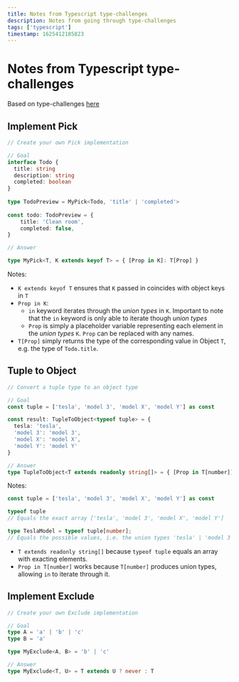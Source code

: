 ```yaml
---
title: Notes from Typescript type-challenges
description: Notes from going through type-challenges
tags: ['typescript']
timestamp: 1625412185823
---
```


# Notes from Typescript type-challenges

Based on type-challenges [here](https://github.com/type-challenges/type-challenges)

## Implement Pick

```ts
// Create your own Pick implementation

// Goal
interface Todo {
  title: string
  description: string
  completed: boolean
}
  
type TodoPreview = MyPick<Todo, 'title' | 'completed'>
  
const todo: TodoPreview = {
    title: 'Clean room',
    completed: false,
}

// Answer

type MyPick<T, K extends keyof T> = { [Prop in K]: T[Prop] }

```

Notes:
- `K extends keyof T` ensures that `K` passed in coincides with object keys in `T`
- `Prop in K`:
  - `in` keyword iterates through the *union types* in `K`. Important to note that the `in` keyword is only able to iterate though *union types*
  - `Prop` is simply a placeholder variable representing each element in the *union types* `K`. `Prop` can be replaced with any names.
- `T[Prop]` simply returns the type of the corresponding value in Object `T`, e.g. the type of `Todo.title`.


## Tuple to Object

```ts
// Convert a tuple type to an object type

// Goal
const tuple = ['tesla', 'model 3', 'model X', 'model Y'] as const

const result: TupleToObject<typeof tuple> = {
  tesla: 'tesla',
  'model 3': 'model 3',
  'model X': 'model X',
  'model Y': 'model Y'
}

// Answer
type TupleToObject<T extends readonly string[]> = { [Prop in T[number]]: Prop }
```

Notes:
```ts
const tuple = ['tesla', 'model 3', 'model X', 'model Y'] as const

typeof tuple
// Equals the exact array ['tesla', 'model 3', 'model X', 'model Y']

type TeslaModel = typeof tuple[number]; 
// Equals the possible values, i.e. the union types 'tesla' | 'model 3' | 'model X' | 'model Y'
``` 

- `T extends readonly string[]` because `typeof tuple` equals an array with exacting elements.
- `Prop in T[number]` works because `T[number]` produces union types, allowing `in` to iterate through it.


## Implement Exclude

```ts
// Create your own Exclude implementation

// Goal
type A = 'a' | 'b' | 'c'
type B = 'a'

type MyExclude<A, B> = 'b' | 'c'

// Answer
type MyExclude<T, U> = T extends U ? never : T
```

<PostDate />
<PageTags />
